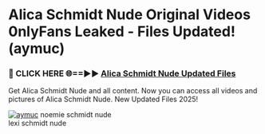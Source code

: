 # Alica Schmidt Nude Original Videos 0nlyFans Leaked - Files Updated! (aymuc)

<h3>🔴 CLICK HERE 🌐==►► <a href="https://tinyurl.com/4mcuefdz" rel="nofollow">Alica Schmidt Nude Updated Files</a></h3>

Get Alica Schmidt Nude and all content. Now you can access all videos and pictures of Alica Schmidt Nude. New Updated Files 2025!

[![aymuc](https://i.imgur.com/StAQSOY.gif)](https://tinyurl.com/4mcuefdz)
noemie schmidt nude<br>
lexi schmidt nude